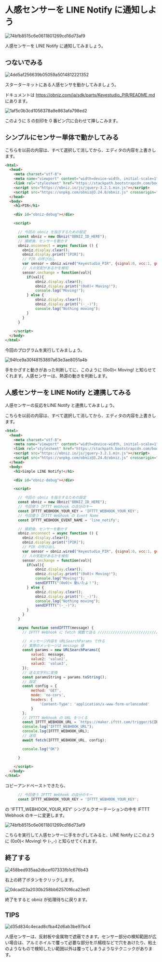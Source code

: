 # 人感センサーを LINE Notify に通知しよう

![74bfb8515c6e0611801269cd16d73af9](https://i.gyazo.com/74bfb8515c6e0611801269cd16d73af9.jpg)

人感センサーを LINE Notify に通知してみましょう。

## つないでみる

![4dd5af256639b05059a5014812221352](https://i.gyazo.com/4dd5af256639b05059a5014812221352.jpg)

スターターキットにある人感センサを動かしてみましょう。

ドキュメントは https://obniz.com/ja/sdk/parts/Keyestudio_PIR/README.md にあります。

![1af5c0b3cd1056378a9e863afa798ed2](https://i.gyazo.com/1af5c0b3cd1056378a9e863afa798ed2.jpg)

このように S の刻印を 0 番ピン穴に合わせて挿しこみます。

## シンプルにセンサー単体で動かしてみる

こちらを以前の内容は、すべて選択して消してから、エディタの内容を上書きします。

```html
<html>
  <head>
    <meta charset="utf-8">
    <meta name="viewport" content="width=device-width, initial-scale=1">
    <link rel="stylesheet" href="https://stackpath.bootstrapcdn.com/bootstrap/4.3.1/css/bootstrap.min.css">
    <script src="https://obniz.io/js/jquery-3.2.1.min.js"></script>
    <script src="https://unpkg.com/obniz@3.24.0/obniz.js" crossorigin="anonymous"></script>
  </head>
  <body>
    <h1>PIR</h1>

    <div id="obniz-debug"></div>

    <script>

      // 今回の obniz を指示するための設定
      const obniz = new Obniz("OBNIZ_ID_HERE");
      // 接続後、センサーを動かす
      obniz.onconnect = async function () {
        obniz.display.clear();
        obniz.display.print("[PIR]");
        // PIR の呼び出し
        var sensor = obniz.wired("Keyestudio_PIR", {signal:0, vcc:1, gnd:2});
        // 人の気配があるかを検知
        sensor.onchange = function(val){
          if(val){
              obniz.display.clear();
              obniz.display.print("(0o0)< Moving!");
              console.log("Moving!");
          } else {
              obniz.display.clear();
              obniz.display.print("(-_-)");
              console.log("Nothing moving");
          }
        }
      }
      
    </script>
  </body>
</html>
```

今回のプログラムを実行してみましょう。

![94fce9a30f48153897a63e3ae8051a4b](https://i.gyazo.com/94fce9a30f48153897a63e3ae8051a4b.jpg)

手をかざすと動きがあった判断してに、このように (0o0)< Moving! と知らせてくれます。人感センサーは、熱源の動きを判断します。

## 人感センサーを LINE Notify と連携してみる

人感センサーの反応をLINE Notify と連携してみましょう。

こちらを以前の内容は、すべて選択して消してから、エディタの内容を上書きします。

```html
<html>
  <head>
    <meta charset="utf-8">
    <meta name="viewport" content="width=device-width, initial-scale=1">
    <link rel="stylesheet" href="https://stackpath.bootstrapcdn.com/bootstrap/4.3.1/css/bootstrap.min.css">
    <script src="https://obniz.io/js/jquery-3.2.1.min.js"></script>
    <script src="https://unpkg.com/obniz@3.24.0/obniz.js" crossorigin="anonymous"></script>
  </head>
  <body>
    <h1>Simple LINE Notify!</h1>

    <div id="obniz-debug"></div>

    <script>

      // 今回の obniz を指示するための設定
      const obniz = new Obniz("OBNIZ_ID_HERE");
      // 今回使う IFTTT Webhook の自分のキー
      const IFTTT_WEBHOOK_YOUR_KEY = 'IFTTT_WEBHOOK_YOUR_KEY';
      // 今回使う IFTTT Webhook の Event Name
      const IFTTT_WEBHOOK_EVENT_NAME = 'line_notify';

      // 接続後、センサーを動かす
      obniz.onconnect = async function () {
        obniz.display.clear();
        obniz.display.print("[PIR]");
        // PIR の呼び出し
        var sensor = obniz.wired("Keyestudio_PIR", {signal:0, vcc:1, gnd:2});
        // 人の気配があるかを検知
        sensor.onchange = function(val){
          if(val){
              obniz.display.clear();
              obniz.display.print("(0o0)< Moving!");
              console.log("Moving!");
              sendIFTTT("(0o0)< 動いたよ！");
          } else {
              obniz.display.clear();
              obniz.display.print("(-_-)");
              console.log("Nothing moving");
              sendIFTTT("(-_-)");
          }
        }
      }

      async function sendIFTTT(message) {
        // IFTTT Webhook に fetch 関数で送る ////////////////////////////

        // メッセージ内容を URLSearchParams で作る
        // 実際のメッセージは message 値
        const params = new URLSearchParams({
            value1: message,
            value2: 'value2',
            value3: 'value3',
        });
        // 送る文字列に変換
        const paramsString = params.toString();
        // 設定
        const config = {
            method: 'GET',
            mode: 'no-cors',
            headers: {
                'Content-Type': 'application/x-www-form-urlencoded'
            }
        };
        // IFTTT Webhook の URL をつくる
        const IFTTT_WEBHOOK_URL = `https://maker.ifttt.com/trigger/${IFTTT_WEBHOOK_EVENT_NAME}/with/key/${IFTTT_WEBHOOK_YOUR_KEY}?${paramsString}`;
        console.log("IFTTT_WEBHOOK_URL");
        console.log(IFTTT_WEBHOOK_URL);
        // 送信
        await fetch(IFTTT_WEBHOOK_URL, config);

        console.log("OK")

      }
      
    </script>
  </body>
</html>
```

コピーアンドペーストできたら、

```js
      // 今回使う IFTTT Webhook の自分のキー
      const IFTTT_WEBHOOK_YOUR_KEY = 'IFTTT_WEBHOOK_YOUR_KEY';
```

の 'IFTTT_WEBHOOK_YOUR_KEY' シングルクオーテーションの中を IFTTT Webhook のキーに変更します。

![74bfb8515c6e0611801269cd16d73af9](https://i.gyazo.com/74bfb8515c6e0611801269cd16d73af9.jpg)

こちらを実行して人感センサーに手をかざしてみると、LINE Notify にこのように  (0o0)< Moving! や (-_-) と知らせてくれます。

## 終了する

![458bed935aa2dbcef07333fb1c676b43](https://i.gyazo.com/458bed935aa2dbcef07333fb1c676b43.png)

右上の終了ボタンをクリックします。

![0dcad23a2030b258bb62570f6ca23ed1](https://i.gyazo.com/0dcad23a2030b258bb62570f6ca23ed1.jpg)

終了をすると obniz が処理待ちに戻ります。

## TIPS

![d35d834c4ecad8cfba42d6ab3be97bc4](https://i.gyazo.com/d35d834c4ecad8cfba42d6ab3be97bc4.png)

人感センサーは、反射板や金属物で遮蔽できます。センサー部分の検知範囲が広い場合は、アルミホイルで覆って必要な部分を爪楊枝などで穴をあけたり、粘土のようなもので検知したい範囲以外は覆ってしまうようなテクニックがあります。